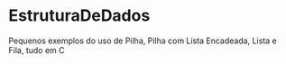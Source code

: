# EstruturaDeDados
Pequenos exemplos do uso de Pilha, Pilha com Lista Encadeada, Lista e Fila, tudo em C
